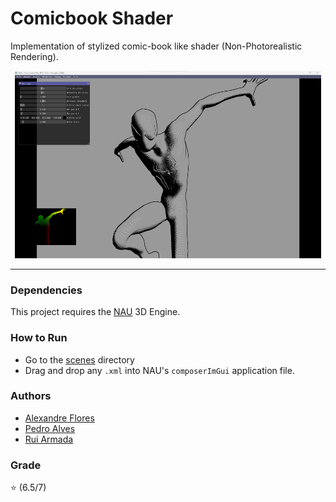 # Comicbook Shader

Implementation of stylized comic-book like shader (Non-Photorealistic Rendering).

<p align="center">
  <img  src="images/img.png"  height="300" width="490">
</p>

---

### Dependencies

This project requires the [NAU](https://github.com/Nau3D/nau) 3D Engine.

### How to Run

* Go to the [scenes](scenes/) directory
* Drag and drop any `.xml` into NAU's `composerImGui` application file.

### Authors

* [Alexandre Flores](https://github.com/SugaryLump)
* [Pedro Alves](https://github.com/pta2002)
* [Rui Armada](https://github.com/RuiArmada)

### Grade

⭐ (6.5/7)

